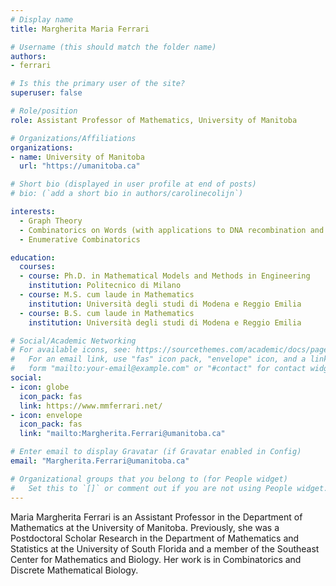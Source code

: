 ```yaml
---
# Display name
title: Margherita Maria Ferrari

# Username (this should match the folder name)
authors:
- ferrari

# Is this the primary user of the site?
superuser: false

# Role/position
role: Assistant Professor of Mathematics, University of Manitoba

# Organizations/Affiliations
organizations:
- name: University of Manitoba
  url: "https://umanitoba.ca"

# Short bio (displayed in user profile at end of posts)
# bio: (`add a short bio in authors/carolinecolijn`)

interests:
  - Graph Theory
  - Combinatorics on Words (with applications to DNA recombination and DNA:RNA interactions)
  - Enumerative Combinatorics

education:
  courses:
  - course: Ph.D. in Mathematical Models and Methods in Engineering
    institution: Politecnico di Milano
  - course: M.S. cum laude in Mathematics 
    institution: Università degli studi di Modena e Reggio Emilia
  - course: B.S. cum laude in Mathematics
    institution: Università degli studi di Modena e Reggio Emilia

# Social/Academic Networking
# For available icons, see: https://sourcethemes.com/academic/docs/page-builder/#icons
#   For an email link, use "fas" icon pack, "envelope" icon, and a link in the
#   form "mailto:your-email@example.com" or "#contact" for contact widget.
social:
- icon: globe
  icon_pack: fas
  link: https://www.mmferrari.net/
- icon: envelope
  icon_pack: fas
  link: "mailto:Margherita.Ferrari@umanitoba.ca"

# Enter email to display Gravatar (if Gravatar enabled in Config)
email: "Margherita.Ferrari@umanitoba.ca"

# Organizational groups that you belong to (for People widget)
#   Set this to `[]` or comment out if you are not using People widget.
---
```

Maria Margherita Ferrari is an Assistant Professor in the Department of
Mathematics at the University of Manitoba. Previously, she was a Postdoctoral
Scholar Research in the Department of Mathematics and Statistics at the
University of South Florida and a member of the Southeast Center for Mathematics
and Biology. Her work is in Combinatorics and Discrete Mathematical Biology.
